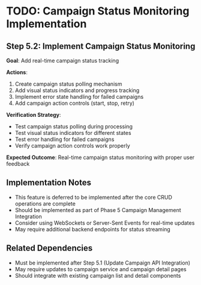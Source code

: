 # TODO: Campaign Status Monitoring Implementation

## Step 5.2: Implement Campaign Status Monitoring
**Goal**: Add real-time campaign status tracking

**Actions**:
1. Create campaign status polling mechanism
2. Add visual status indicators and progress tracking
3. Implement error state handling for failed campaigns
4. Add campaign action controls (start, stop, retry)

**Verification Strategy**:
- Test campaign status polling during processing
- Test visual status indicators for different states
- Test error handling for failed campaigns
- Verify campaign action controls work properly

**Expected Outcome**: Real-time campaign status monitoring with proper user feedback

## Implementation Notes
- This feature is deferred to be implemented after the core CRUD operations are complete
- Should be implemented as part of Phase 5 Campaign Management Integration
- Consider using WebSockets or Server-Sent Events for real-time updates
- May require additional backend endpoints for status streaming

## Related Dependencies
- Must be implemented after Step 5.1 (Update Campaign API Integration)
- May require updates to campaign service and campaign detail pages
- Should integrate with existing campaign list and detail components 